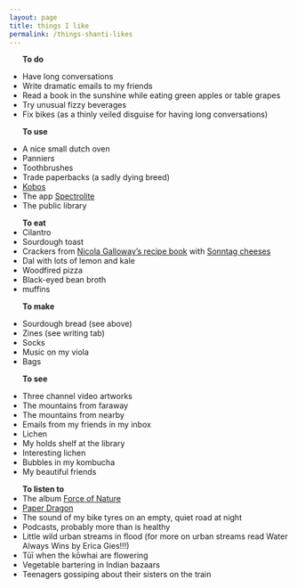 ```yaml
---
layout: page
title: things I like
permalink: /things-shanti-likes
---
```

<ul>
  
<b> To do </b>

<li>Have long conversations</li>

<li> Write dramatic emails to my friends 
</li>
<li>Read a book in the sunshine while eating green apples or table grapes</li>

<li>Try unusual fizzy beverages </li>

<li>Fix bikes (as a thinly veiled disguise for having long conversations) </li>
</ul>

<ul>

<b>To use</b>

<li>A nice small dutch oven</li>

<li>Panniers </li>

<li>Toothbrushes </li>

<li>Trade paperbacks (a sadly dying breed)</li>

<li><a href="https://www.kobo.com/"> Kobos</a> </li>

<li>The app 
<a href="https://spectrolite.app/">Spectrolite</a> </li>

<li>The public library </li>

</ul>

<ul> 
<b>To eat</b>

<li>Cilantro </li>

<li>Sourdough toast </li>

<li>Crackers from <a href= "https://www.homegrown-kitchen.co.nz/homegrown-kitchen-cookbook/"> Nicola Galloway’s recipe book</a> with <a href= "https://sonntag.nz/"> Sonntag cheeses</a></li>

<li>Dal with lots of lemon and kale </li>

<li>Woodfired pizza  </li>

<li>Black-eyed bean broth  </li>

<li>muffins</li>

</ul>

<ul> 
  
<b>To make</b>

<li>Sourdough bread (see above)</li>

<li>Zines (see writing tab)</li>

<li>Socks </li>

<li> Music on my viola 
</li>
<li>Bags </li>

</ul>

<ul> 

<b>To see </b>

<li>Three channel video artworks</li>

<li>The mountains from faraway  </li>

<li>The mountains from nearby</li>

<li>Emails from my friends in my inbox </li>

<li>Lichen</li>

<li>My holds shelf at the library </li>

<li>Interesting lichen</li>

<li>Bubbles in my kombucha</li>

<li>My beautiful friends </li>
</ul>

<ul>
  <b> To listen to</b>
  
  <li>The album  
<a href="[https://open.spotify.com/album/5n5ADo7TXPLzQ5IEvG3Qbu?si=mpGBYuA2R_WdMRXp_8OxvA]">Force of Nature</a> </li>
  
  <li> 
<a href="[https://paperdragon.nz/]">Paper Dragon</a> </li>
  
  <li>The sound of my bike tyres on an empty, quiet road at night</li>
  
  <li>Podcasts, probably more than is healthy</li>
  
  <li>Little wild urban streams in flood (for more on urban streams read Water Always Wins by Erica Gies!!!)</li>

  <li>Tūī when the kōwhai are flowering</li>

  <li>Vegetable bartering in Indian bazaars </li>

  <li>Teenagers gossiping about their sisters on the train</li>
</ul>



